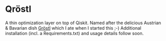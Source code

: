 # Qröstl
A thin optimization layer on top of Qiskit. Named after the delicious Austrian & Bavarian dish [Gröstl](https://de.wikipedia.org/wiki/Tiroler_Gröstl]) which I ate when I started this ;-) Additional installation (incl. a Requirements.txt) and usage details follow soon.
